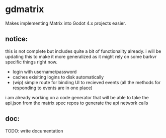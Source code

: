 # gdmatrix

Makes implementing Matrix into Godot 4.x projects easier.

## notice:

this is not complete but includes quite a bit of functionality already. i will be updating this to make it more generalized as it might rely on some barkvr specific things right now.

- login with username/password
- caches exisiting logins to disk automatically
- (wip) simple route for binding UI to recieved events (all the methods for responding to events are in one place)

i am already working on a code generator that will be able to take the api.json from the matrix spec repos to generate the api network calls

## doc:

TODO: write documentation
